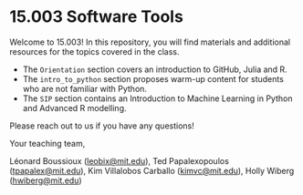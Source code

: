 # 15.003 Software Tools

Welcome to 15.003! In this repository, you will find materials and additional resources for the topics covered in the class. 

- The ```Orientation``` section covers an introduction to GitHub, Julia and R.
- The ```intro_to_python``` section proposes warm-up content for students who are not familiar with Python.
- The ```SIP``` section contains an Introduction to Machine Learning in Python and Advanced R modelling.

Please reach out to us if you have any questions!

Your teaching team,

Léonard Boussioux (leobix@mit.edu), Ted Papalexopoulos (tpapalex@mit.edu), Kim Villalobos Carballo (kimvc@mit.edu), Holly Wiberg (hwiberg@mit.edu)
